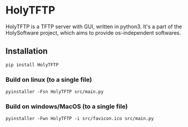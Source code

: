 # HolyTFTP

HolyTFTP is a TFTP server with GUI, written in python3.
It's a part of the HolySoftware project, which aims to provide os-independent softwares.



## Installation

```
pip install HolyTFTP
```

### Build on linux (to a single file)
```
pyinstaller -Fsn HolyTFTP src/main.py
```

### Build on windows/MacOS (to a single file)
```
pyinstaller -Fwn HolyTFTP -i src/favicon.ico src/main.py
```
